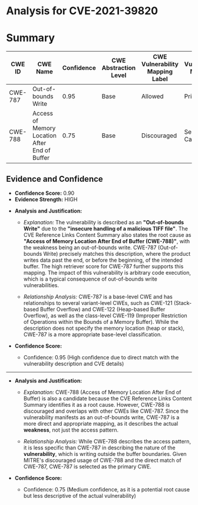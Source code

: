 # Analysis for CVE-2021-39820

# Summary
| CWE ID | CWE Name | Confidence | CWE Abstraction Level | CWE Vulnerability Mapping Label | CWE-Vulnerability Mapping Notes |
|---|---|---|---|---|---|
| CWE-787 | Out-of-bounds Write | 0.95 | Base | Allowed | Primary CWE |
| CWE-788 | Access of Memory Location After End of Buffer | 0.75 | Base | Discouraged | Secondary Candidate |

## Evidence and Confidence

*   **Confidence Score:** 0.90
*   **Evidence Strength:** HIGH

- **Analysis and Justification:**  
  - *Explanation:* The vulnerability is described as an **"Out-of-bounds Write"** due to the **"insecure handling of a malicious TIFF file"**. The CVE Reference Links Content Summary also states the root cause as **"Access of Memory Location After End of Buffer (CWE-788)"**, with the weakness being an out-of-bounds write. CWE-787 (Out-of-bounds Write) precisely matches this description, where the product writes data past the end, or before the beginning, of the intended buffer. The high retriever score for CWE-787 further supports this mapping. The impact of this vulnerability is arbitrary code execution, which is a typical consequence of out-of-bounds write vulnerabilities.

  - *Relationship Analysis:* CWE-787 is a base-level CWE and has relationships to several variant-level CWEs, such as CWE-121 (Stack-based Buffer Overflow) and CWE-122 (Heap-based Buffer Overflow), as well as the class-level CWE-119 (Improper Restriction of Operations within the Bounds of a Memory Buffer). While the description does not specify the memory location (heap or stack), CWE-787 is a more appropriate base-level classification.

- **Confidence Score:**
  - Confidence: 0.95 (High confidence due to direct match with the vulnerability description and CVE details)

---
- **Analysis and Justification:**  
  - *Explanation:* CWE-788 (Access of Memory Location After End of Buffer) is also a candidate because the CVE Reference Links Content Summary identifies it as a root cause. However, CWE-788 is discouraged and overlaps with other CWEs like CWE-787. Since the vulnerability manifests as an out-of-bounds write, CWE-787 is a more direct and appropriate mapping, as it describes the actual **weakness**, not just the access pattern.

  - *Relationship Analysis:* While CWE-788 describes the access pattern, it is less specific than CWE-787 in describing the nature of the **vulnerability**, which is writing outside the buffer boundaries. Given MITRE's discouraged usage of CWE-788 and the direct match of CWE-787, CWE-787 is selected as the primary CWE.

- **Confidence Score:**
  - Confidence: 0.75 (Medium confidence, as it is a potential root cause but less descriptive of the actual vulnerability)
